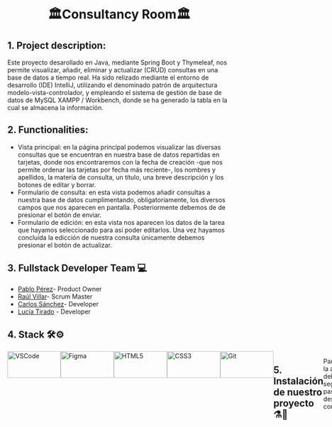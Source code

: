 <h1 align="center">🏛️Consultancy Room🏛️</h1>

<h2>1. Project description:</h2>

Este proyecto desarollado en Java, mediante Spring Boot y Thymeleaf, nos permite visualizar, añadir, eliminar y actualizar (CRUD) consultas en una base de datos a 
tiempo real. Ha sido relizado mediante el entorno de desarrollo (IDE) IntelliJ, utilizando el denominado patrón de arquitectura modelo-vista-controlador, y empleando el sistema 
de gestión de base de datos de MySQL XAMPP / Workbench, donde se ha generado la tabla en la cual se almacena la información. 

<h2>2. Functionalities:</h2>

<ul>
<li>Vista principal: en la página principal podemos visualizar las diversas consultas que se encuentran en nuestra base de datos repartidas en tarjetas, donde nos 
encontraremos con la fecha de creación -que nos permite ordenar las tarjetas por fecha más reciente-, los nombres y apellidos, la matería de consulta, un título,
una breve descripción y los botones de editar y borrar.</li>
<li>Formulario de consulta: en esta vista podemos añadir consultas a nuestra base de datos cumplimentando, obligatoriamente, los diversos campos que nos aparecen
en pantalla. Posteriormente debemos de de presionar el botón de enviar. </li>
<li>Formulario de edición: en esta vista nos aparecen los datos de la tarea que hayamos seleccionado para así poder editarlos. Una vez hayamos concluída la
edicción de nuestra consulta únicamente debemos presionar el botón de actualizar.</li>
</ul>

<h2>3. Fullstack Developer Team 💻</h2>

- [Pablo Pérez](https://github.com/Perezdh13)- Product Owner
- [Raúl Villar](https://github.com/RaulVillar)- Scrum Master
- [Carlos Sánchez](https://github.com/Holapueblodev)- Developer
- [Lucía Tirado](https://github.com/Luciatt) - Developer

<h2>4. Stack 🛠️⚙️</h2>

<div width="400" height="400"style="display:flex" style="margin-left:50" >
<img style="display: flex-wrap" align="center"  height="60" width="120" alt="VSCode" src="https://img.shields.io/badge/Visual_Studio_Code-0078D4?style=for-the-badge&logo=visual%20studio%20code&logoColor=white"/>
<img style="display: flex-wrap" align="center"  height="60" width="120" alt="Figma" src="https://img.shields.io/badge/Figma-F24E1E?style=for-the-badge&logo=figma&logoColor=white"/>
<img style="display: flex-wrap" align="center"  height="60" width="120" alt="HTML5" src="https://img.shields.io/badge/HTML5-E34F26?style=for-the-badge&logo=html5&logoColor=white"/>
<img style="display: flex-wrap" align="center"  height="60" width="120" alt="CSS3" src="https://img.shields.io/badge/CSS3-1572B6?style=for-the-badge&logo=css3&logoColor=white"/>
<img style="display: flex-wrap" align="center"  height="60" width="120" alt="Git" src="https://img.shields.io/badge/GIT-E44C30?style=for-the-badge&logo=git&logoColor=white"/>


<h2>5. Instalación de nuestro proyecto ⚗️🧪</h2>

Para instalar la aplicación deberéis seguir los pasos que describo a continuación:

  1. Hacer un clon del repositorio en vuestro escritorio.
  2. Abrir el archivo mediante IntelliJ.
  3. Descargar XAMPP o Workbench para generar un servidor local. 
  4. Incorporar los datos de tu servidor en el archivo application.properties (url con el nombre de tu base de datos, nombre de usuario y contraseña).
  5. Compilar el proyecto. 


<h2>6. Metodología:</h2>
<ul>
<li>Mob programming.</li>
<li>Pair programming.</li>
<li>Solo programming.</li>
<li>Agile with SCRUM.</li>
</ul>


<h2>12. Final Product</h2>

<h3>Página Principal</h3>
<img width="895" alt="homepage1" src="https://i.gyazo.com/c3ccee7bf636b889d7be4220135da5be.jpg">


<3>Formulario</3>
<img width="895" alt="viewstart movile" src="https://i.gyazo.com/4f1771e365d64d0342997f89ff66468e.jpg">

<p>Editar la consulta</p>
<img width="895" alt="contact" src="https://i.gyazo.com/0dae877ae20100eed09db530473ef1fb.jpg">

